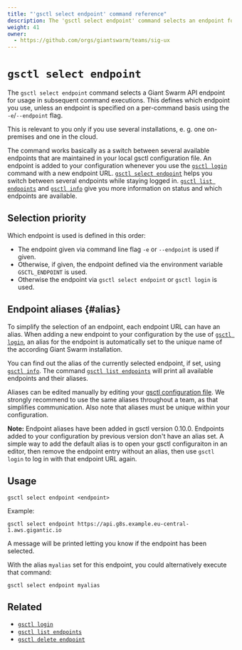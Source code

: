 ```yaml
---
title: "'gsctl select endpoint' command reference"
description: The 'gsctl select endpoint' command selects an endpoint for usage in subsequent command executions.
weight: 41
owner:
  - https://github.com/orgs/giantswarm/teams/sig-ux
---
```


# `gsctl select endpoint`

The `gsctl select endpoint` command selects a Giant Swarm API endpoint for
usage in subsequent command executions. This defines which endpoint you use,
unless an endpoint is specified on a per-command basis using the
`-e`/`--endpoint` flag.

This is relevant to you only if you use several installations, e. g. one
on-premises and one in the cloud.

The command works basically as a switch between several available endpoints
that are maintained in your local gsctl configuration file. An endpoint is
added to your configuration whenever you use the [`gsctl login`](/reference/gsctl/login/)
command with a new endpoint URL. [`gsctl select endpoint`](/reference/gsctl/select-endpoint/)
helps you switch between several endpoints while staying logged in.
[`gsctl list endpoints`](/reference/gsctl/list-endpoints/) and [`gsctl info`](/reference/gsctl/info/) give
you more information on status and which endpoints are available.

## Selection priority

Which endpoint is used is defined in this order:

- The endpoint given via command line flag `-e` or `--endpoint` is used if
  given.
- Otherwise, if given, the endpoint defined via the environment variable
  `GSCTL_ENDPOINT` is used.
- Otherwise the endpoint via `gsctl select endpoint` or `gsctl login` is used.

## Endpoint aliases {#alias}

To simplify the selection of an endpoint, each endpoint URL can have an alias.
When adding a new endpoint to your configuration by the use of
[`gsctl login`](/reference/gsctl/login/), an alias for the endpoint is automatically set to
the unique name of the according Giant Swarm installation.

You can find out the alias of the currently selected endpoint, if set, using
[`gsctl info`](/reference/gsctl/info/). The command
[`gsctl list endpoints`](/reference/gsctl/list-endpoints/) will print all available endpoints
and their aliases.

Aliases can be edited manually by editing your
[gsctl configuration file](/reference/gsctl/configuration-file/). We
strongly recommend to use the same aliases throughout a team, as that
simplifies communication. Also note that aliases must be unique within your
configuration.

**Note:** Endpoint aliases have been added in gsctl version 0.10.0. Endpoints
added to your configuration by previous version don't have an alias set. A
simple way to add the default alias is to open your gsctl configuraiton in an
editor, then remove the endpoint entry without an alias, then use `gsctl login`
to log in with that endpoint URL again.

## Usage

```nohighlight
gsctl select endpoint <endpoint>
```

Example:

```nohighlight
gsctl select endpoint https://api.g8s.example.eu-central-1.aws.gigantic.io
```

A message will be printed letting you know if the endpoint has been selected.

With the alias `myalias` set for this endpoint, you could alternatively execute
that command:

```nohighlight
gsctl select endpoint myalias
```

## Related

- [`gsctl login`](/reference/gsctl/login/)
- [`gsctl list endpoints`](/reference/gsctl/list-endpoints/)
- [`gsctl delete endpoint`](/reference/gsctl/delete-endpoint/)
